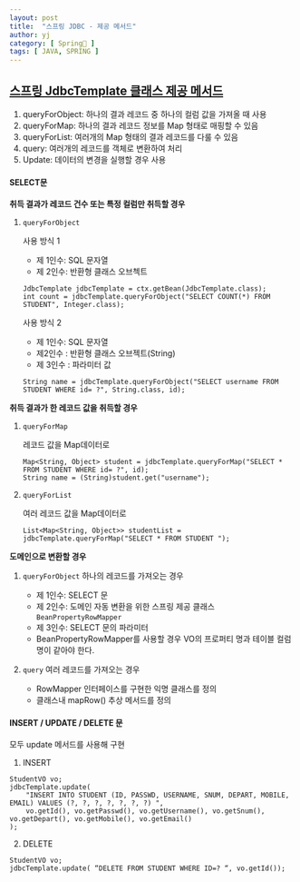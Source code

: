 ```yaml
---
layout: post
title:  "스프링 JDBC - 제공 메서드"
author: yj
category: [ Spring🌱 ]
tags: [ JAVA, SPRING ]
---
```



## <a href="#">스프링 JdbcTemplate 클래스 제공 메서드</a>

1. queryForObject: 하나의 결과 레코드 중 하나의 컬럼 값을 가져올 때 사용
2. queryForMap: 하나의 결과 레코드 정보를 Map 형태로 매핑할 수 있음
3. queryForList: 여러개의 Map 형태의 결과 레코드를 다룰 수 있음
4. query: 여러개의 레코드를 객체로 변환하여 처리
5. Update: 데이터의 변경을 실행할 경우 사용

#### SELECT문

**취득 결과가 레코드 건수 또는 특정 컬럼만 취득할 경우**

1. `queryForObject`

    사용 방식 1
    - 제 1인수: SQL 문자열
    - 제 2인수: 반환형 클래스 오브첵트
    ```
    JdbcTemplate jdbcTemplate = ctx.getBean(JdbcTemplate.class);
    int count = jdbcTemplate.queryForObject("SELECT COUNT(*) FROM STUDENT", Integer.class);
    ```

    사용 방식 2
    - 제 1인수: SQL 문자열
    - 제2인수 : 반환형 클래스 오브젝트(String)
    - 제 3인수 : 파라미터 값
    ```
    String name = jdbcTemplate.queryForObject("SELECT username FROM STUDENT WHERE id= ?", String.class, id);
    ```

**취득 결과가 한 레코드 값을 취득할 경우**

1. `queryForMap`

    레코드 값을 Map데이터로
    ```
    Map<String, Object> student = jdbcTemplate.queryForMap("SELECT * FROM STUDENT WHERE id= ?", id);
    String name = (String)student.get("username"); 
    ```

2. `queryForList`

    여러 레코드 값을 Map데이터로
    ```
    List<Map<String, Object>> studentList = jdbcTemplate.queryForMap("SELECT * FROM STUDENT ");
    ```

**도메인으로 변환할 경우**

1. `queryForObject`
    하나의 레코드를 가져오는 경우
    - 제 1인수: SELECT 문
    - 제 2인수: 도메인 자동 변환을 위한 스프링 제공 클래스 `BeanPropertyRowMapper`
    - 제 3인수: SELECT 문의 파라미터
    - BeanPropertyRowMapper를 사용할 경우 VO의 프로퍼티 명과 테이블 컬럼 명이 같아야 한다.

2. `query`
    여러 레코드를 가져오는 경우
    - RowMapper 인터페이스를 구현한 익명 클래스를 정의
    - 클래스내 mapRow() 추상 메서드를 정의

#### INSERT / UPDATE / DELETE 문

모두 update 메서드를 사용해 구현

1. INSERT

```
StudentVO vo;
jdbcTemplate.update(
    "INSERT INTO STUDENT (ID, PASSWD, USERNAME, SNUM, DEPART, MOBILE, EMAIL) VALUES (?, ?, ?, ?, ?, ?, ?) ", 
    vo.getId(), vo.getPasswd(), vo.getUsername(), vo.getSnum(), vo.getDepart(), vo.getMobile(), vo.getEmail()
);
```

2. DELETE

```
StudentVO vo;
jdbcTemplate.update( “DELETE FROM STUDENT WHERE ID=? “, vo.getId());
```